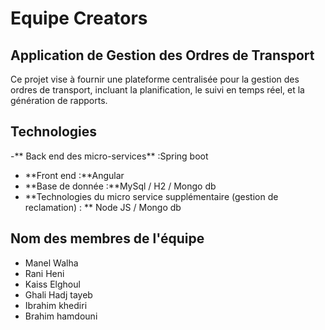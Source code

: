 
# Equipe Creators

## Application de Gestion des Ordres de Transport

Ce projet vise à fournir une plateforme centralisée pour la gestion des ordres de transport, incluant la planification, le suivi en temps réel, et la génération de rapports.

## Technologies 
-** Back end des micro-services** :Spring boot
- **Front end :**Angular
- **Base de donnée :**MySql / H2 / Mongo db
- **Technologies du micro service supplémentaire (gestion de reclamation) : ** Node JS / Mongo db

## Nom des membres de l'équipe 
- Manel Walha
- Rani Heni
- Kaiss Elghoul
- Ghali Hadj tayeb
- Ibrahim khediri
- Brahim hamdouni
  

